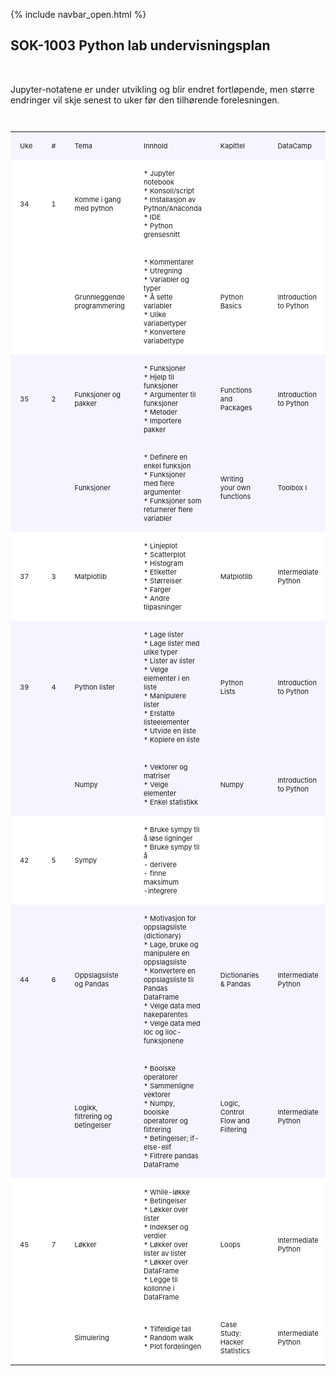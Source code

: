 {% include navbar_open.html %}

<style>
table {
  width:100%;
  font-size: 11px;
}
table, th, td {
  border-collapse: collapse;
}
th, td {
  padding: 15px;
  text-align: left;
}
th {
  border-bottom: 1px solid black;
}
</style>								
<h2>SOK-1003 Python lab undervisningsplan</h2><br>								
<p>Jupyter-notatene er under utvikling og blir endret fortløpende, men større endringer vil skje senest to uker før den tilhørende forelesningen. </p><br>								
<table>
  <colgroup>
    <col style='width:15px'>
    <col style='width:15px'>
    <col style='width:100px'>
    <col style='width:250px'>
    <col style='width:100px'>
    <col style='width:100px'>
    <col style='width:200px'>
    <col style='width:100px'>
  </colgroup> 								
<tr style='background-color: #f6f5ff;'> 	<td>Uke</td>	<td>#</td>	<td>Tema</td>	<td>Innhold</td>	<td>Kapittel</td>	<td>DataCamp</td>	<th>Jupyter</th>	<td>Innlevering</td>
</tr><tr style='background-color: white;'> 	<td>34</td>	<td>1</td>	<td>Komme i gang med python</td>	<td>* Jupyter notebook<br>
* Konsoll/script<br>
* Installasjon av Python/Anaconda<br>
* IDE<br>
* Python grensesnitt</td>	<td></td>	<td></td>	<th><br>
</th>	<td></td>
</tr><tr style='background-color: white;'> 	<td></td>	<td></td>	<td>Grunnleggende programmering</td>	<td>* Kommentarer<br>
* Utregning<br>
* Variabler og typer<br>
* Å sette variabler<br>
* Ulike variabeltyper<br>
* Konvertere variabeltype</td>	<td>Python Basics</td>	<td>Introduction to Python</td>	<th><a href='https://github.com/uit-sok-1003-h22/notebooks/blob/main/1%20-%20introduksjon.ipynb'>1 - variabler.ipynb</a><br>
</th>	<td><a href='https://learn.datacamp.com/'>DataCamp</a></td>
</tr><tr style='background-color: #f6f5ff;'> 	<td>35</td>	<td>2</td>	<td>Funksjoner og pakker</td>	<td>* Funksjoner<br>
* Hjelp til funksjoner<br>
* Argumenter til funksjoner<br>
* Metoder<br>
* Importere pakker</td>	<td>Functions and Packages</td>	<td>Introduction to Python</td>	<th><a href='https://github.com/uit-sok-1003-h21/notebooks/blob/main/'></a><br>
</th>	<td><br>
</td>
</tr><tr style='background-color: #f6f5ff;'> 	<td></td>	<td></td>	<td>Funksjoner</td>	<td>* Definere en enkel funksjon<br>
* Funksjoner med flere argumenter<br>
* Funksjoner som returnerer flere variabler</td>	<td>Writing your own functions</td>	<td>Toolbox I</td>	<th><a href='https://github.com/uit-sok-1003-h22/notebooks/blob/main/2%20-%20funksjoner.ipynb'>2 - funksjoner.ipynb</a><br>
</th>	<td><a href='https://learn.datacamp.com/'>DataCamp</a></td>
</tr><tr style='background-color: white;'> 	<td>37</td>	<td>3</td>	<td>Matplotlib</td>	<td>* Linjeplot<br>
* Scatterplot<br>
* Histogram<br>
* Etiketter<br>
* Størrelser<br>
* Farger<br>
* Andre tilpasninger</td>	<td>Matplotlib</td>	<td>Intermediate Python</td>	<th><a href='https://github.com/uit-sok-1003-h22/notebooks/blob/main/3%20-%20matplotlib.ipynb'>3 - matplotlib.ipynb</a><br>
</th>	<td><a href='https://learn.datacamp.com/'>DataCamp</a></td>
</tr><tr style='background-color: #f6f5ff;'> 	<td>39</td>	<td>4</td>	<td>Python lister</td>	<td>* Lage lister<br>
* Lage lister med ulike typer<br>
* Lister av lister<br>
* Velge elementer i en liste<br>
* Manipulere lister<br>
* Erstatte listeelementer<br>
* Utvide en liste<br>
* Kopiere en liste</td>	<td>Python Lists</td>	<td>Introduction to Python</td>	<th><a href='https://github.com/uit-sok-1003-h22/notebooks/blob/f7d17e0c138c4b28a2aac29cda0459e21fc07c32/4%20-%20lister%2C%20oppslag%20og%20numpy.ipynb'>4 - lister.ipynb</a><br>
</th>	<td></td>
</tr><tr style='background-color: #f6f5ff;'> 	<td></td>	<td></td>	<td>Numpy</td>	<td>* Vektorer og matriser<br>
* Velge elementer<br>
* Enkel statistikk</td>	<td>Numpy</td>	<td>Introduction to Python</td>	<th><a href='https://github.com/uit-sok-1003-h21/notebooks/blob/main/'></a><br>
</th>	<td><a href='https://learn.datacamp.com/'>DataCamp</a></td>
</tr><tr style='background-color: white;'> 	<td>42</td>	<td>5</td>	<td>Sympy</td>	<td>* Bruke sympy til å løse ligninger<br>
* Bruke sympy til å <br>
  - derivere <br>
  - finne maksimum<br>
  -integrere</td>	<td></td>	<td></td>	<th><a href='https://github.com/uit-sok-1003-h22/notebooks/blob/f7d17e0c138c4b28a2aac29cda0459e21fc07c32//5%20-%20sympy.ipynb'>5 - tilbud og etterspørsel.ipynb</a><br>
</th>	<td><a href= 'https://uit.instructure.com/courses/26947/files/folder/Seminar%205'>Oppg 15, 16, 17, 19, 20 og 21</a><br></td>
</tr><tr style='background-color: #f6f5ff;'> 	<td>44</td>	<td>6</td>	<td>Oppslagsliste og Pandas</td>	<td>* Motivasjon for oppslagsliste (dictionary)<br>
* Lage, bruke og manipulere en oppslagsliste<br>
* Konvertere en oppslagsliste til Pandas DataFrame<br>
* Velge data med hakeparentes<br>
* Velge data med loc og iloc-funksjonene</td>	<td>Dictionaries & Pandas</td>	<td>Intermediate Python</td>	<th><a href='https://github.com/uit-sok-1003-h22/notebooks/blob/main/6%20-%20Pandas%2C%20filtrering%2C%20logikk%20og%20betingelser.ipynb'>6 - oppslag og pandas.ipynb</a><br>
</th>	<td></td>
</tr><tr style='background-color: #f6f5ff;'> 	<td></td>	<td></td>	<td>Logikk, filtrering og betingelser</td>	<td>* Boolske operatorer<br>
* Sammenligne vektorer<br>
* Numpy, boolske operatorer og filtrering<br>
* Betingelser; if-else-elif<br>
* Filtrere pandas DataFrame</td>	<td>Logic, Control Flow and Filtering</td>	<td>Intermediate Python</td>	<th>
</th>	<td><a href='https://learn.datacamp.com/'>DataCamp</a></td>
</tr><tr style='background-color: white;'> 	<td>45</td>	<td>7</td>	<td>Løkker</td>	<td>* While-løkke<br>
* Betingelser<br>
* Løkker over lister<br>
* Indekser og verdier<br>
* Løkker over lister av lister<br>
* Løkker over DataFrame<br>
* Legge til kollonne i DataFrame</td>	<td>Loops</td>	<td>Intermediate Python</td>	<th>
</th>	<td><a href='https://learn.datacamp.com/'>DataCamp</a></td>
</tr><tr style='background-color: white;'> 	<td></td>	<td></td>	<td>Simulering</td>	<td>* Tilfeldige tall<br>
* Random walk<br>
* Plot fordelingen</td>	<td>Case Study: Hacker Statistics</td>	<td>Intermediate Python</td>	<th><a href='https://github.com/uit-sok-1003-h22/notebooks/blob/f7d17e0c138c4b28a2aac29cda0459e21fc07c32//7%20-%20l%C3%B8kker%20og%20simulering.ipynb'>7 - simulering.ipynb</a><br>
</th>	<td>Oppgave kommer</td>
</tr></table>								
